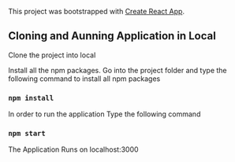 This project was bootstrapped with [Create React App](https://github.com/facebook/create-react-app).

## Cloning and Aunning Application in Local

Clone the project into local

Install all the npm packages. Go into the project folder and type the following command to install all npm packages

### `npm install`

In order to run the application Type the following command

### `npm start`

The Application Runs on localhost:3000
